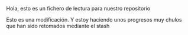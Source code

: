 Hola, esto es un fichero de lectura para nuestro repositorio

Esto es una modificación. Y estoy haciendo unos progresos muy chulos que han sido retomados mediante el stash
